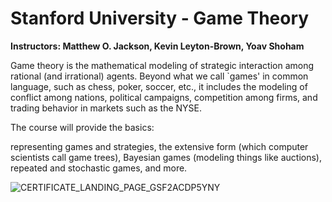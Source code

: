 # Stanford University - Game Theory

**Instructors: Matthew O. Jackson, Kevin Leyton-Brown, Yoav Shoham**

Game theory is the mathematical modeling of strategic interaction among rational (and irrational) agents. Beyond what we call `games' in common language, such as chess, poker, soccer, etc., it includes the modeling of conflict among nations, political campaigns, competition among firms, and trading behavior in markets such as the NYSE.

The course will provide the basics: 

representing games and strategies, the extensive form (which computer scientists call game trees), Bayesian games (modeling things like auctions), repeated and stochastic games, and more.


![CERTIFICATE_LANDING_PAGE_GSF2ACDP5YNY](https://user-images.githubusercontent.com/67929803/151003594-6db91b7f-a146-495d-9736-5748b851e0f9.jpeg)
